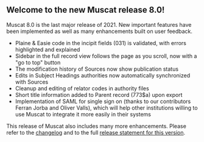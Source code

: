 ## Welcome to the new Muscat release 8.0!
Muscat 8.0 is the last major release of 2021. New important features have been implemented as well as many enhancements built on user feedback. 

* Plaine & Easie code in the incipit fields (031) is validated, with errors highlighted and explained
* Sidebar in the full record view follows the page as you scroll, now with a "go to top" button
* The modification history of Sources now show publication status 
* Edits in Subject Headings authorities now automatically synchronized with Sources
* Cleanup and editing of relator codes in authority files
* Short title information added to Parent record (773$a) upon export 
* Implementation of SAML for single sign on (thanks to our contributors Ferran Jorba and Oliver Valls), which will help other institutions willing to use Muscat to integrate it more easily in their systems

This release of Muscat also includes many more enhancements. Please refer to the [changelog](https://github.com/rism-ch/muscat/blob/master/CHANGELOG) and to the full [release statement for this version](https://github.com/rism-digital/muscat/releases/tag/v8.0).